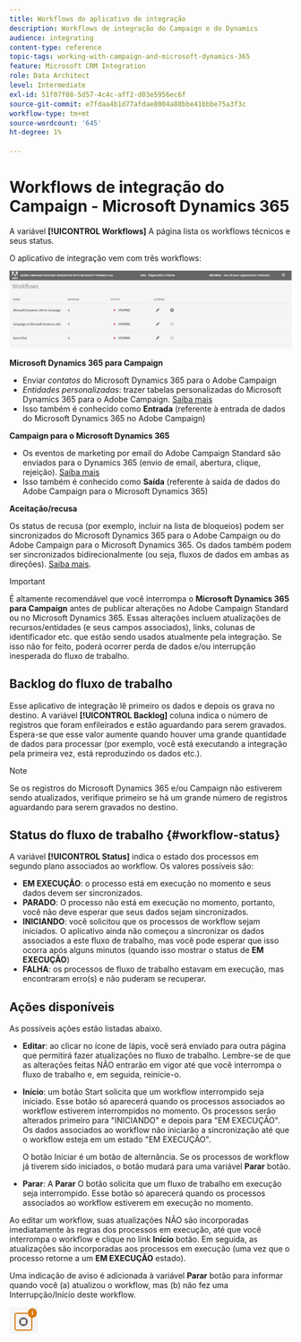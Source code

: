 ```yaml
---
title: Workflows do aplicativo de integração
description: Workflows de integração do Campaign e do Dynamics
audience: integrating
content-type: reference
topic-tags: working-with-campaign-and-microsoft-dynamics-365
feature: Microsoft CRM Integration
role: Data Architect
level: Intermediate
exl-id: 51f07f08-5d57-4c4c-aff2-d03e5956ec6f
source-git-commit: e7fdaa4b1d77afdae8004a88bbe41bbbe75a3f3c
workflow-type: tm+mt
source-wordcount: '645'
ht-degree: 1%

---
```


# Workflows de integração do Campaign - Microsoft Dynamics 365

A variável **[!UICONTROL Workflows]** A página lista os workflows técnicos e seus status.

O aplicativo de integração vem com três workflows:

![](assets/do-not-localize/d365-to-acs-ui-page-workflows.png)

**Microsoft Dynamics 365 para Campaign**
* Enviar *contatos* do Microsoft Dynamics 365 para o Adobe Campaign
* *Entidades personalizadas*: trazer tabelas personalizadas do Microsoft Dynamics 365 para o Adobe Campaign. [Saiba mais](../../integrating/using/d365-acs-using-the-integration.md#data-flows)
* Isso também é conhecido como **Entrada** (referente à entrada de dados do Microsoft Dynamics 365 no Adobe Campaign)

**Campaign para o Microsoft Dynamics 365**
* Os eventos de marketing por email do Adobe Campaign Standard são enviados para o Dynamics 365 (envio de email, abertura, clique, rejeição). [Saiba mais](../../integrating/using/d365-acs-using-the-integration.md#email-marketing-event-flow)
* Isso também é conhecido como **Saída** (referente à saída de dados do Adobe Campaign para o Microsoft Dynamics 365)

**Aceitação/recusa**

Os status de recusa (por exemplo, incluir na lista de bloqueios) podem ser sincronizados do Microsoft Dynamics 365 para o Adobe Campaign ou do Adobe Campaign para o Microsoft Dynamics 365. Os dados também podem ser sincronizados bidirecionalmente (ou seja, fluxos de dados em ambas as direções). [Saiba mais](../../integrating/using/d365-acs-self-service-app-data-sync.md#opt-in-out-wf).

>[!IMPORTANT]
>
>É altamente recomendável que você interrompa o **Microsoft Dynamics 365 para Campaign** antes de publicar alterações no Adobe Campaign Standard ou no Microsoft Dynamics 365. Essas alterações incluem atualizações de recursos/entidades (e seus campos associados), links, colunas de identificador etc. que estão sendo usados atualmente pela integração. Se isso não for feito, poderá ocorrer perda de dados e/ou interrupção inesperada do fluxo de trabalho.

## Backlog do fluxo de trabalho

Esse aplicativo de integração lê primeiro os dados e depois os grava no destino. A variável **[!UICONTROL Backlog]** coluna indica o número de registros que foram enfileirados e estão aguardando para serem gravados. Espera-se que esse valor aumente quando houver uma grande quantidade de dados para processar (por exemplo, você está executando a integração pela primeira vez, está reproduzindo os dados etc.).

>[!NOTE]
>Se os registros do Microsoft Dynamics 365 e/ou Campaign não estiverem sendo atualizados, verifique primeiro se há um grande número de registros aguardando para serem gravados no destino.

## Status do fluxo de trabalho {#workflow-status}

A variável **[!UICONTROL Status]** indica o estado dos processos em segundo plano associados ao workflow. Os valores possíveis são:

* **EM EXECUÇÃO**: o processo está em execução no momento e seus dados devem ser sincronizados.
* **PARADO**: O processo não está em execução no momento, portanto, você não deve esperar que seus dados sejam sincronizados.
* **INICIANDO**: você solicitou que os processos de workflow sejam iniciados. O aplicativo ainda não começou a sincronizar os dados associados a este fluxo de trabalho, mas você pode esperar que isso ocorra após alguns minutos (quando isso mostrar o status de **EM EXECUÇÃO**)
* **FALHA**: os processos de fluxo de trabalho estavam em execução, mas encontraram erro(s) e não puderam se recuperar.

## Ações disponíveis

As possíveis ações estão listadas abaixo.

* **Editar**: ao clicar no ícone de lápis, você será enviado para outra página que permitirá fazer atualizações no fluxo de trabalho. Lembre-se de que as alterações feitas NÃO entrarão em vigor até que você interrompa o fluxo de trabalho e, em seguida, reinicie-o.

* **Início**: um botão Start solicita que um workflow interrompido seja iniciado. Esse botão só aparecerá quando os processos associados ao workflow estiverem interrompidos no momento. Os processos serão alterados primeiro para &quot;INICIANDO&quot; e depois para &quot;EM EXECUÇÃO&quot;. Os dados associados ao workflow não iniciarão a sincronização até que o workflow esteja em um estado &quot;EM EXECUÇÃO&quot;.

   O botão Iniciar é um botão de alternância. Se os processos de workflow já tiverem sido iniciados, o botão mudará para uma variável **Parar** botão.

* **Parar**: A **Parar** O botão solicita que um fluxo de trabalho em execução seja interrompido. Esse botão só aparecerá quando os processos associados ao workflow estiverem em execução no momento.

Ao editar um workflow, suas atualizações NÃO são incorporadas imediatamente às regras dos processos em execução, até que você interrompa o workflow e clique no link **Início** botão. Em seguida, as atualizações são incorporadas aos processos em execução (uma vez que o processo retorne a um **EM EXECUÇÃO** estado).

Uma indicação de aviso é adicionada à variável **Parar** botão para informar quando você (a) atualizou o workflow, mas (b) não fez uma Interrupção/Início deste workflow.

![](assets/do-not-localize/d365-to-acs-icon-stop-with-changes.png)
